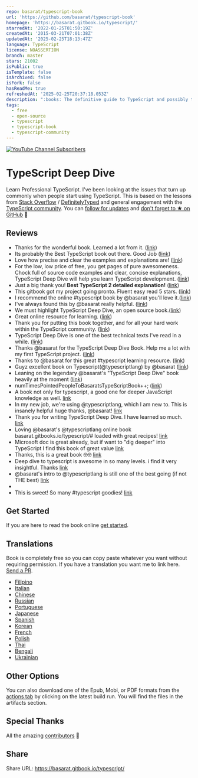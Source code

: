 ```yaml
---
repo: basarat/typescript-book
url: 'https://github.com/basarat/typescript-book'
homepage: 'https://basarat.gitbook.io/typescript/'
starredAt: '2022-01-25T01:50:19Z'
createdAt: '2015-03-21T07:01:38Z'
updatedAt: '2025-02-25T18:13:47Z'
language: TypeScript
license: NOASSERTION
branch: master
stars: 21002
isPublic: true
isTemplate: false
isArchived: false
isFork: false
hasReadMe: true
refreshedAt: '2025-02-25T20:37:18.053Z'
description: ":books: The definitive guide to TypeScript and possibly the best TypeScript book :book:. Free and Open Source \U0001F339"
tags:
  - free
  - open-source
  - typescript
  - typescript-book
  - typescript-community
---
```


[![YouTube Channel Subscribers](https://img.shields.io/youtube/channel/subscribers/UCGD_0i6L48hucTiiyhb5QzQ?style=social)](https://www.youtube.com/@basarat)

TypeScript Deep Dive
=======

Learn Professional TypeScript. I've been looking at the issues that turn up commonly when people start using TypeScript. This is based on the lessons from [Stack Overflow](http://stackoverflow.com/tags/typescript/topusers) / [DefinitelyTyped](https://github.com/DefinitelyTyped/) and general engagement with the [TypeScript community](https://github.com/TypeStrong/). You can [follow for updates](https://twitter.com/basarat) and [don't forget to ★ on GitHub](https://github.com/basarat/typescript-book) 🌹

## Reviews

* Thanks for the wonderful book. Learned a lot from it. ([link](https://www.gitbook.com/book/basarat/typescript/discussions/21#comment-1468279131934))
* Its probably the Best TypeScript book out there. Good Job ([link](https://twitter.com/thelondonjs/status/756419561570852864))
* Love how precise and clear the examples and explanations are! ([link](https://twitter.com/joe_mighty/status/758290957280346112))
* For the low, low price of free, you get pages of pure awesomeness. Chock full of source code examples and clear, concise explanations, TypeScript Deep Dive will help you learn TypeScript development. ([link](https://www.nativescript.org/blog/details/free-book-typescript-deep-dive))
* Just a big thank you! **Best TypeScript 2 detailed explanation!** ([link](https://www.gitbook.com/book/basarat/typescript/discussions/38))
* This gitbook got my project going pronto. Fluent easy read 5 stars. ([link](https://twitter.com/thebabellion/status/779888195559235584))
* I recommend the online #typescript book by @basarat you'll love it.([link](https://twitter.com/markpieszak/status/788099306590969860))
* I've always found this by @basarat really helpful. ([link](https://twitter.com/Brocco/status/789887640656945152))
* We must highlight TypeScript Deep Dive, an open source book.([link](https://www.siliconrepublic.com/enterprise/typescript-programming-javascript))
* Great online resource for learning. ([link](https://twitter.com/rdfuhr/status/790193307708076035))
* Thank you for putting this book together, and for all your hard work within the TypeScript community. ([link](https://github.com/basarat/typescript-book/pull/183#issuecomment-257799713))
* TypeScript Deep Dive is one of the best technical texts I've read in a while. ([link](https://twitter.com/borekb/status/794287092272599040))
* Thanks @basarat for the TypeScript Deep Dive Book. Help me a lot with my first TypeScript project. ([link](https://twitter.com/betolinck/status/797901548562960384))
* Thanks to @basarat for this great #typescript learning resource. ([link](https://twitter.com/markuse1501/status/799116176815230976))
* Guyz excellent book on Typescript(@typescriptlang) by @basarat ([link](https://twitter.com/deeinlove/status/813245965507260417))
* Leaning on the legendary @basarat's "TypeScript Deep Dive" book heavily at the moment ([link](https://twitter.com/sitapati/status/814379404956532737))
* numTimesPointedPeopleToBasaratsTypeScriptBook++; ([link](https://twitter.com/brocco/status/814227741696462848))
* A book not only for typescript, a good one for deeper JavaScript knowledge as well. [link](https://www.gitbook.com/book/basarat/typescript/discussions/59)
* In my new job, we're using @typescriptlang, which I am new to. This is insanely helpful huge thanks, @basarat! [link](https://twitter.com/netchkin/status/855339390566096896)
* Thank you for writing TypeScript Deep Dive. I have learned so much. [link](https://twitter.com/buctwbzs/status/857198618704355328?refsrc=email&s=11)
* Loving @basarat's @typescriptlang online book basarat.gitbooks.io/typescript/# loaded with great recipes! [link](https://twitter.com/ericliprandi/status/857608837309677568)
* Microsoft doc is great already, but if want to "dig deeper" into TypeScript I find this book of great value  [link](https://twitter.com/caludio/status/876729910550831104)
* Thanks, this is a great book 🤓🤓 [link](https://twitter.com/jjwonmin/status/885666375548547073)
* Deep dive to typescript is awesome in so many levels. i find it very insightful. Thanks [link](https://twitter.com/orenmizr/status/891083492787970053)
* @basarat's intro to @typescriptlang is still one of the best going (if not THE best) [link](https://twitter.com/stevealee/status/953953255968698368)
* 
* This is sweet! So many #typescript goodies! [link](https://twitter.com/pauliescanlon/status/989898852474998784)

## Get Started
If you are here to read the book online [get started](https://basarat.gitbook.io/typescript/getting-started).

## Translations 
Book is completely free so you can copy paste whatever you want without requiring permission. If you have a translation you want me to link here. [Send a PR](https://github.com/basarat/typescript-book/edit/master/README.md).
* [Filipino](https://github.com/themarshann/typescript-book-fil)
* [Italian](https://github.com/TizioFittizio/typescript-book)
* [Chinese](https://github.com/jkchao/typescript-book-chinese)
* [Russian](https://github.com/etroynov/typescript-book)
* [Portuguese](https://github.com/overlineink/typescript-book)
* [Japanese](https://github.com/yohamta/typescript-book)
* [Spanish](https://github.com/melissarofman/typescript-book)
* [Korean](https://github.com/radlohead/typescript-book)
* [French](https://github.com/HachemiH/typescript-book)
* [Polish](https://github.com/mbiesiad/typescript-book/tree/pl_PL)
* [Thai](https://github.com/futurouz/typescript-book)
* [Bengali](https://github.com/Acesif/typescript-book)
* [Ukrainian](https://github.com/ArtfulBits/typescript-book)

## Other Options
You can also download one of the Epub, Mobi, or PDF formats from the [actions tab](https://github.com/basarat/typescript-book/actions) by clicking on the latest build run. You will find the files in the artifacts section.

## Special Thanks
All the amazing [contributors](https://github.com/basarat/typescript-book/graphs/contributors) 🌹

## Share
Share URL: https://basarat.gitbook.io/typescript/
